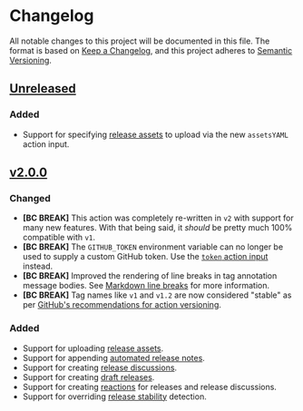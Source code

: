 # Changelog

All notable changes to this project will be documented in this file. The format
is based on [Keep a Changelog], and this project adheres to [Semantic
Versioning].

[keep a changelog]: https://keepachangelog.com/
[semantic versioning]: https://semver.org/

## [Unreleased]

[unreleased]: https://github.com/eloquent/github-release-action

<!-- _There are currently no unreleased changes._ -->

### Added

- Support for specifying [release assets][v2.1-release-assets] to upload via
  the new `assetsYAML` action input.

[v2.1-release-assets]: https://github.com/eloquent/github-release-action/tree/v2.1.0#release-assets

## [v2.0.0]

[v2.0.0]: https://github.com/eloquent/github-release-action/releases/v2.0.0

### Changed

- **[BC BREAK]** This action was completely re-written in `v2` with support for
  many new features. With that being said, it _should_ be pretty much 100%
  compatible with `v1`.
- **[BC BREAK]** The `GITHUB_TOKEN` environment variable can no longer be used
  to supply a custom GitHub token. Use the
  [`token` action input][v2.0-token-action-input] instead.
- **[BC BREAK]** Improved the rendering of line breaks in tag annotation message
  bodies. See [Markdown line breaks][v2.0-markdown-line-breaks] for more
  information.
- **[BC BREAK]** Tag names like `v1` and `v1.2` are now considered "stable" as
  per [GitHub's recommendations for action versioning].

[v2.0-token-action-input]: https://github.com/eloquent/github-release-action/tree/v2.0.0#action-inputs
[v2.0-markdown-line-breaks]: https://github.com/eloquent/github-release-action/tree/v2.0.0#markdown-line-breaks
[github's recommendations for action versioning]: https://github.com/actions/toolkit/blob/%40actions/core%401.1.0/docs/action-versioning.md#recommendations

### Added

- Support for uploading [release assets][v2.0-release-assets].
- Support for appending [automated release notes][v2.0-automated-release-notes].
- Support for creating [release discussions][v2.0-release-discussions].
- Support for creating [draft releases][v2.0-draft-releases].
- Support for creating [reactions][v2.0-reactions] for releases and release
  discussions.
- Support for overriding [release stability][v2.0-release-stability] detection.

[v2.0-release-assets]: https://github.com/eloquent/github-release-action/tree/v2.0.0#release-assets
[v2.0-automated-release-notes]: https://github.com/eloquent/github-release-action/tree/v2.0.0#automated-release-notes
[v2.0-release-discussions]: https://github.com/eloquent/github-release-action/tree/v2.0.0#release-discussions
[v2.0-draft-releases]: https://github.com/eloquent/github-release-action/tree/v2.0.0#draft-releases
[v2.0-reactions]: https://github.com/eloquent/github-release-action/tree/v2.0.0#reactions
[v2.0-release-stability]: https://github.com/eloquent/github-release-action/tree/v2.0.0#release-stability

